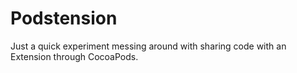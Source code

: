 # Podstension

Just a quick experiment messing around with sharing code with an Extension through CocoaPods.

